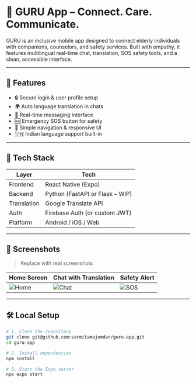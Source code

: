 # 🧘 GURU App – Connect. Care. Communicate.

GURU is an inclusive mobile app designed to connect elderly individuals with companions, counselors, and safety services. Built with empathy, it features multilingual real-time chat, translation, SOS safety tools, and a clean, accessible interface.

---

## 📱 Features

- 🔒 Secure login & user profile setup
- 🌍 Auto language translation in chats
- 💬 Real-time messaging interface
- 🆘 Emergency SOS button for safety
- 🧭 Simple navigation & responsive UI
- 🇮🇳 Indian language support built-in

---

## 🚀 Tech Stack

| Layer       | Tech                             |
|-------------|----------------------------------|
| Frontend    | React Native (Expo)              |
| Backend     | Python (FastAPI or Flask – WIP)  |
| Translation | Google Translate API             |
| Auth        | Firebase Auth (or custom JWT)    |
| Platform    | Android / iOS / Web              |

---

## 📸 Screenshots

> Replace with real screenshots

| Home Screen            | Chat with Translation     | Safety Alert       |
|------------------------|---------------------------|--------------------|
| ![Home](screenshots/home.png) | ![Chat](screenshots/chat.png) | ![SOS](screenshots/sos.png) |

---

## 🛠️ Local Setup

```bash
# 1. Clone the repository
git clone git@github.com:sarmitamajumdar/guru-app.git
cd guru-app

# 2. Install dependencies
npm install

# 3. Start the Expo server
npx expo start
